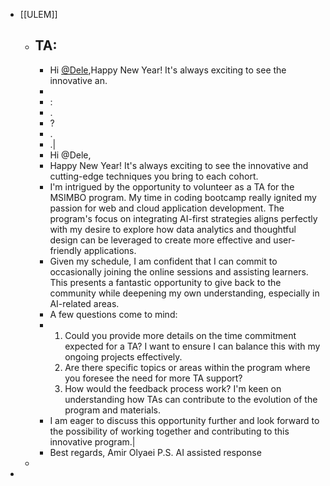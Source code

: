 - [[ULEM]]
	- TA:
		-
		- Hi [@Dele](https://ulem.slack.com/team/U035K61K3HR),Happy New Year! It's always exciting to see the innovative an.
		-
		- :
		- .
		- ?
		- .
		- .|
		- Hi @Dele,
		- Happy New Year! It's always exciting to see the innovative and cutting-edge techniques you bring to each cohort.
		- I'm intrigued by the opportunity to volunteer as a TA for the MSIMBO program. My time in coding bootcamp really ignited my passion for web and cloud application development. The program's focus on integrating AI-first strategies aligns perfectly with my desire to explore how data analytics and thoughtful design can be leveraged to create more effective and user-friendly applications.
		- Given my schedule, I am confident that I can commit to occasionally joining the online sessions and assisting learners. This presents a fantastic opportunity to give back to the community while deepening my own understanding, especially in AI-related areas.
		- A few questions come to mind:
		- 1. Could you provide more details on the time commitment expected for a TA? I want to ensure I can balance this with my ongoing projects effectively.
		  2. Are there specific topics or areas within the program where you foresee the need for more TA support?
		  3. How would the feedback process work? I'm keen on understanding how TAs can contribute to the evolution of the program and materials.
		- I am eager to discuss this opportunity further and look forward to the possibility of working together and contributing to this innovative program.|
		- Best regards,
		  Amir Olyaei
		  P.S. AI assisted response
	-
-